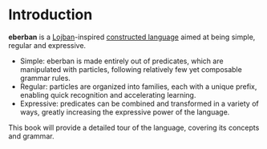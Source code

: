 # Introduction

**eberban** is a [Lojban](https://mw.lojban.org/papri/Lojban)-inspired
[constructed language](https://en.wikipedia.org/wiki/Constructed_language) aimed at being
simple, regular and expressive.

- Simple: eberban is made entirely out of predicates, which are manipulated with
  particles, following relatively few yet composable grammar rules.
- Regular: particles are organized into families, each with a unique prefix, enabling
  quick recognition and accelerating learning.
- Expressive: predicates can be combined and transformed in a variety of ways, greatly
  increasing the expressive power of the language.

This book will provide a detailed tour of the language, covering its concepts and grammar.
